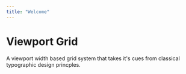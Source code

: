 ```yaml
---
title: "Welcome"
---
```

<div class="color-block-test"></div>
<div class="color-block-two"></div>
<div class="color-block-three"></div>

<h1 class="title-block">Viewport Grid</h1>
<p class="project-description">A viewport width based grid system that takes it's cues from classical typographic design princples.</p>